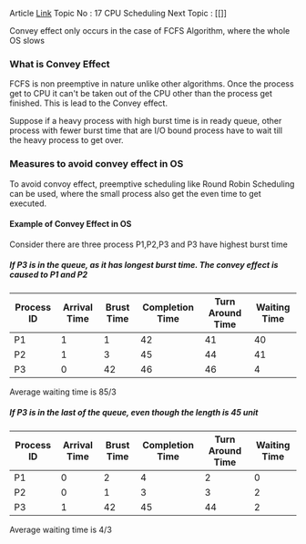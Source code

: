 Article [Link](https://www.geeksforgeeks.org/convoy-effect-operating-systems/)
Topic No : 17 CPU Scheduling
Next Topic : [[]]

Convey effect only occurs in the case of FCFS Algorithm, where the whole OS slows

### What is Convey Effect

FCFS is non preemptive in nature unlike other algorithms. Once the process get to CPU it can't be taken out of the CPU other than the process get finished. This is lead to the Convey effect. 

Suppose if a heavy process with high burst time is in ready queue, other process with fewer burst time that are I/O bound process have to wait till the heavy process to get over.

### Measures to avoid convey effect in OS

To avoid convoy effect, preemptive scheduling like Round Robin Scheduling can be used, where the small process also get the even time to get executed.

#### Example of Convey Effect in OS 

Consider there are three process P1,P2,P3 and P3 have highest burst time
##### If P3 is in the queue, as it has longest burst time. The convey effect is caused to P1 and P2

| Process ID | Arrival Time | Brust Time | Completion Time | Turn Around Time | Waiting Time |
| ---------- | ------------ | ---------- | --------------- | ---------------- | ------------ |
| P1         | 1            | 1          | 42              | 41               | 40           |
| P2         | 1            | 3          | 45              | 44               | 41           |
| P3         | 0            | 42         | 46              | 46               | 4            |

Average waiting time is 85/3

##### If P3 is in the last of the queue, even though the length is 45 unit 
|Process ID|Arrival Time|Brust Time|Completion Time|Turn Around Time|Waiting Time|
|---|---|---|---|---|---|
|P1|0|2|4|2|0|
|P2|0|1|3|3|2|
|P3|1|42|45|44|2|
Average waiting time is 4/3

